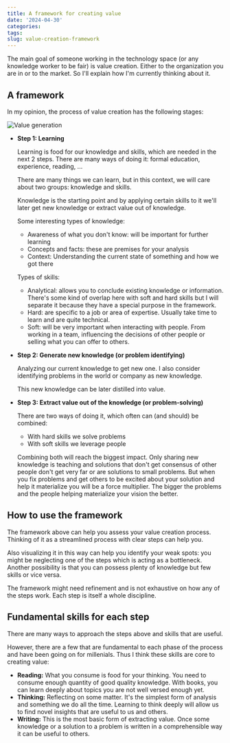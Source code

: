 ```yaml
---
title: A framework for creating value
date: '2024-04-30'
categories:
tags:
slug: value-creation-framework
---
```


The main goal of someone working in the technology space (or any knowledge worker to be fair) is value creation. Either to the organization you are in or to the market. So I'll explain how I'm currently thinking about it.

## A framework

In my opinion, the process of value creation has the following stages:

![Value generation](/images/value-framework.png)
- **Step 1: Learning**
    
    Learning is food for our knowledge and skills, which are needed in the next 2 steps. There are many ways of doing it: formal education, experience, reading, ...

    There are many things we can learn, but in this context, we will care about two groups: knowledge and skills.

    Knowledge is the starting point and by applying certain skills to it we'll later get new knowledge or extract value out of knowledge.
    
    Some interesting types of knowledge:
    - Awareness of what you don't know: will be important for further learning
    - Concepts and facts: these are premises for your analysis
    - Context: Understanding the current state of something and how we got there
    
    Types of skills:
    - Analytical: allows you to conclude existing knowledge or information. There's some kind of overlap here with soft and hard skills but I will separate it because they have a special purpose in the framework.
    - Hard: are specific to a job or area of expertise. Usually take time to learn and are quite technical.
    - Soft: will be very important when interacting with people. From working in a team, influencing the decisions of other people or selling what you can offer to others.
- **Step 2: Generate new knowledge (or problem identifying)**

    Analyzing our current knowledge to get new one. I also consider identifying problems in the world or company as new knowledge.
    
    This new knowledge can be later distilled into value.
- **Step 3: Extract value out of the knowledge (or problem-solving)** 
    
    There are two ways of doing it, which often can (and should) be combined:
    - With hard skills we solve problems
    - With soft skills we leverage people

    Combining both will reach the biggest impact. Only sharing new knowledge is teaching and solutions that don't get consensus of other people don't get very far or are solutions to small problems. But when you fix problems and get others to be excited about your solution and help it materialize you will be a force multiplier. The bigger the problems and the people helping materialize your vision the better.

## How to use the framework

The framework above can help you assess your value creation process. Thinking of it as a streamlined process with clear steps can help you.

Also visualizing it in this way can help you identify your weak spots: you might be neglecting one of the steps which is acting as a bottleneck. Another possibility is that you can possess plenty of knowledge but few skills or vice versa.

The framework might need refinement and is not exhaustive on how any of the steps work. Each step is itself a whole discipline.

## Fundamental skills for each step

There are many ways to approach the steps above and skills that are useful.

However, there are a few that are fundamental to each phase of the process and have been going on for millenials. Thus I think these skills are core to creating value:
- **Reading:** What you consume is food for your thinking. You need to consume enough quantity of good quality knowledge. With books, you can learn deeply about topics you are not well versed enough yet.
- **Thinking:** Reflecting on some matter. It's the simplest form of analysis and something we do all the time. Learning to think deeply will allow us to find novel insights that are useful to us and others.
- **Writing:** This is the most basic form of extracting value. Once some knowledge or a solution to a problem is written in a comprehensible way it can be useful to others.
